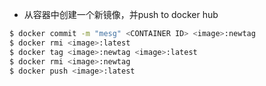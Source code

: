 * 从容器中创建一个新镜像，并push to docker hub

```bash
$ docker commit -m "mesg" <CONTAINER ID> <image>:newtag
$ docker rmi <image>:latest
$ docker tag <image>:newtag <image>:latest
$ docker rmi <image>:newtag
$ docker push <image>:latest
```


